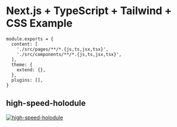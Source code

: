 # Next.js + TypeScript + Tailwind + CSS Example

```
module.exports = {
  content: [
    './src/pages/**/*.{js,ts,jsx,tsx}',
    './src/components/**/*.{js,ts,jsx,tsx}',
  ],
  theme: {
    extend: {},
  },
  plugins: [],
}
```
## high-speed-holodule
 <a href="https://high-speed-holodule.vercel.app" target="_blank" rel=”noopener”> <img src="https://user-images.githubusercontent.com/96198088/162452049-626b0b8d-3143-4ccb-8f1f-fa8d952da87b.png" alt="high-speed-holodule" /> </a> 
